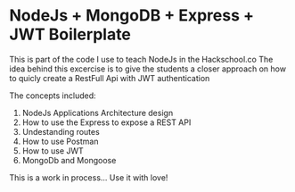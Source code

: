 # NodeJs + MongoDB + Express + JWT Boilerplate

This is part of the code I use to teach NodeJs in the Hackschool.co
The idea behind this excercise is to give the students a closer approach on how to quicly create a RestFull Api with JWT authentication

The concepts included:

 
 1. NodeJs Applications Architecture design
 2. How to use the Express to expose a REST API
 3. Undestanding routes
 3. How to use Postman
 4. How to use JWT
 5. MongoDb and Mongoose
 
 This is a work in process... Use it with love!
 
 
 
 
 

 

